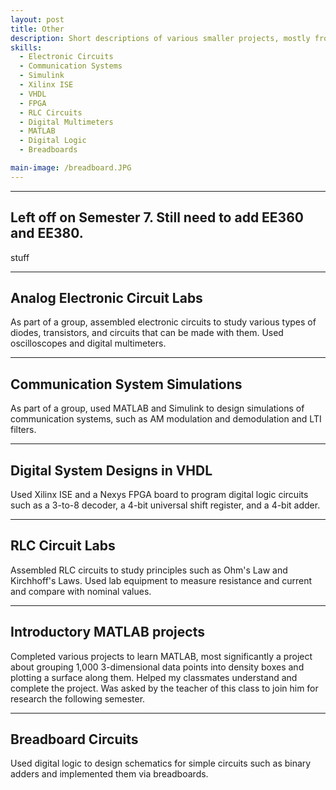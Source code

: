 ```yaml
---
layout: post
title: Other
description: Short descriptions of various smaller projects, mostly from school. Roughly in reverse chronological order. More information about any projects available upon request.
skills:
  - Electronic Circuits
  - Communication Systems
  - Simulink
  - Xilinx ISE
  - VHDL
  - FPGA
  - RLC Circuits
  - Digital Multimeters
  - MATLAB
  - Digital Logic
  - Breadboards

main-image: /breadboard.JPG
---
```


---

## Left off on Semester 7. Still need to add EE360 and EE380.


stuff

---

## Analog Electronic Circuit Labs


As part of a group, assembled electronic circuits to study various types of diodes, transistors, and circuits that can be made with them. Used oscilloscopes and digital multimeters.

---

## Communication System Simulations


As part of a group, used MATLAB and Simulink to design simulations of communication systems, such as AM modulation and demodulation and LTI filters.

---

## Digital System Designs in VHDL


Used Xilinx ISE and a Nexys FPGA board to program digital logic circuits such as a 3-to-8 decoder, a 4-bit universal shift register, and a 4-bit adder.

---

## RLC Circuit Labs


Assembled RLC circuits to study principles such as Ohm's Law and Kirchhoff's Laws. Used lab equipment to measure resistance and current and compare with nominal values.

---

## Introductory MATLAB projects


Completed various projects to learn MATLAB, most significantly a project about grouping 1,000 3-dimensional data points into density boxes and plotting a surface along them. Helped my classmates understand and complete the project. Was asked by the teacher of this class to join him for research the following semester.

---

## Breadboard Circuits


Used digital logic to design schematics for simple circuits such as binary adders and implemented them via breadboards.

